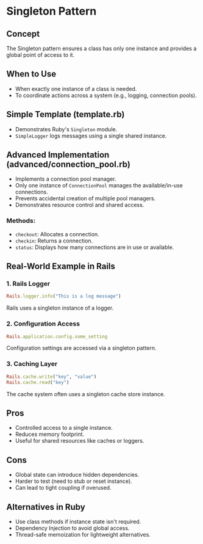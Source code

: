 # Singleton Pattern

## Concept

The Singleton pattern ensures a class has only one instance and provides a global point of access to it.

## When to Use
- When exactly one instance of a class is needed.
- To coordinate actions across a system (e.g., logging, connection pools).

## Simple Template (template.rb)
- Demonstrates Ruby's `Singleton` module.
- `SimpleLogger` logs messages using a single shared instance.

## Advanced Implementation (advanced/connection_pool.rb)
- Implements a connection pool manager.
- Only one instance of `ConnectionPool` manages the available/in-use connections.
- Prevents accidental creation of multiple pool managers.
- Demonstrates resource control and shared access.

### Methods:
- `checkout`: Allocates a connection.
- `checkin`: Returns a connection.
- `status`: Displays how many connections are in use or available.

## Real-World Example in Rails

### 1. Rails Logger
```ruby
Rails.logger.info("This is a log message")
```
Rails uses a singleton instance of a logger.

### 2. Configuration Access
```ruby
Rails.application.config.some_setting
```
Configuration settings are accessed via a singleton pattern.

### 3. Caching Layer
```ruby
Rails.cache.write("key", "value")
Rails.cache.read("key")
```
The cache system often uses a singleton cache store instance.

## Pros
- Controlled access to a single instance.
- Reduces memory footprint.
- Useful for shared resources like caches or loggers.

## Cons
- Global state can introduce hidden dependencies.
- Harder to test (need to stub or reset instance).
- Can lead to tight coupling if overused.

## Alternatives in Ruby
- Use class methods if instance state isn't required.
- Dependency Injection to avoid global access.
- Thread-safe memoization for lightweight alternatives.